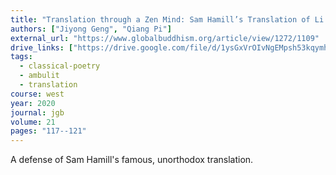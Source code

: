 ```yaml
---
title: "Translation through a Zen Mind: Sam Hamill’s Translation of Li Bai’s *Du Zuo Jing Ting Shan*"
authors: ["Jiyong Geng", "Qiang Pi"]
external_url: "https://www.globalbuddhism.org/article/view/1272/1109"
drive_links: ["https://drive.google.com/file/d/1ysGxVrOIvNgEMpsh53kqymhh7CA73Vzq/view?usp=drivesdk"]
tags:
  - classical-poetry
  - ambulit
  - translation
course: west
year: 2020
journal: jgb
volume: 21
pages: "117--121"
---
```


A defense of Sam Hamill's famous, unorthodox translation.
